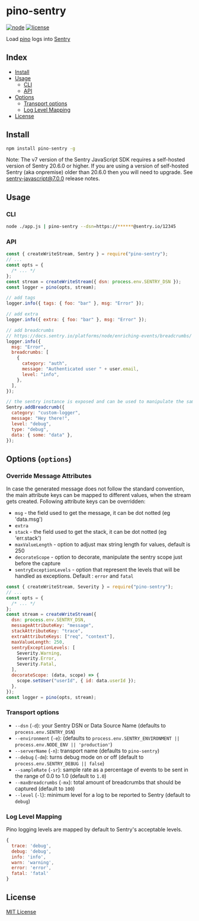 # pino-sentry

[![node](https://img.shields.io/badge/node-10.0+-brightgreen.svg)][node-url]
[![license](https://img.shields.io/github/license/aandrewww/pino-sentry.svg)][license-url]

Load [pino](https://github.com/pinojs/pino) logs into [Sentry](https://sentry.io/)

## Index

- [Install](#install)
- [Usage](#usage)
  - [CLI](#cli)
  - [API](#api)
- [Options](#options-options)
  - [Transport options](#transport-options)
  - [Log Level Mapping](#log-level-mapping)
- [License](#license)

## Install

```bash
npm install pino-sentry -g
```

Note: The v7 version of the Sentry JavaScript SDK requires a self-hosted
version of Sentry 20.6.0 or higher. If you are using a version of self-hosted
Sentry (aka onpremise) older than 20.6.0 then you will need to upgrade. See
[sentry-javascript@7.0.0] release notes.

[sentry-javascript@7.0.0]: https://github.com/getsentry/sentry-javascript/releases/tag/7.0.0

## Usage

### CLI

```bash
node ./app.js | pino-sentry --dsn=https://******@sentry.io/12345
```

### API

```js
const { createWriteStream, Sentry } = require("pino-sentry");
// ...
const opts = {
  /* ... */
};
const stream = createWriteStream({ dsn: process.env.SENTRY_DSN });
const logger = pino(opts, stream);

// add tags
logger.info({ tags: { foo: "bar" }, msg: "Error" });

// add extra
logger.info({ extra: { foo: "bar" }, msg: "Error" });

// add breadcrumbs
// https://docs.sentry.io/platforms/node/enriching-events/breadcrumbs/
logger.info({
  msg: "Error",
  breadcrumbs: [
    {
      category: "auth",
      message: "Authenticated user " + user.email,
      level: "info",
    },
  ],
});

// the sentry instance is exposed and can be used to manipulate the same sentry than pino-sentry
Sentry.addBreadcrumb({
  category: "custom-logger",
  message: "Hey there!",
  level: "debug",
  type: "debug",
  data: { some: "data" },
});
```

## Options (`options`)

### Override Message Attributes

In case the generated message does not follow the standard convention, the main attribute keys can be mapped to different values, when the stream gets created. Following attribute keys can be overridden:

- `msg` - the field used to get the message, it can be dot notted (eg 'data.msg')
- `extra`
- `stack` - the field used to get the stack, it can be dot notted (eg 'err.stack')
- `maxValueLength` - option to adjust max string length for values, default is 250
- `decorateScope` - option to decorate, manipulate the sentry scope just before the capture
- `sentryExceptionLevels` - option that represent the levels that will be handled as exceptions. Default : `error` and `fatal`

```js
const { createWriteStream, Severity } = require("pino-sentry");
// ...
const opts = {
  /* ... */
};
const stream = createWriteStream({
  dsn: process.env.SENTRY_DSN,
  messageAttributeKey: "message",
  stackAttributeKey: "trace",
  extraAttributeKeys: ["req", "context"],
  maxValueLength: 250,
  sentryExceptionLevels: [
    Severity.Warning,
    Severity.Error,
    Severity.Fatal,
  ],
  decorateScope: (data, scope) => {
    scope.setUser("userId", { id: data.userId });
  },
});
const logger = pino(opts, stream);
```

### Transport options

- `--dsn` (`-d`): your Sentry DSN or Data Source Name (defaults to `process.env.SENTRY_DSN`)
- `--environment` (`-e`): (defaults to `process.env.SENTRY_ENVIRONMENT || process.env.NODE_ENV || 'production'`)
- `--serverName` (`-n`): transport name (defaults to `pino-sentry`)
- `--debug` (`-dm`): turns debug mode on or off (default to `process.env.SENTRY_DEBUG || false`)
- `--sampleRate` (`-sr`): sample rate as a percentage of events to be sent in the range of 0.0 to 1.0 (default to `1.0`)
- `--maxBreadcrumbs` (`-mx`): total amount of breadcrumbs that should be captured (default to `100`)
- `--level` (`-l`): minimum level for a log to be reported to Sentry (default to `debug`)

### Log Level Mapping

Pino logging levels are mapped by default to Sentry's acceptable levels.

```js
{
  trace: 'debug',
  debug: 'debug',
  info: 'info',
  warn: 'warning',
  error: 'error',
  fatal: 'fatal'
}
```

## License

[MIT License][license-url]

[license-url]: LICENSE
[node-url]: https://nodejs.org
